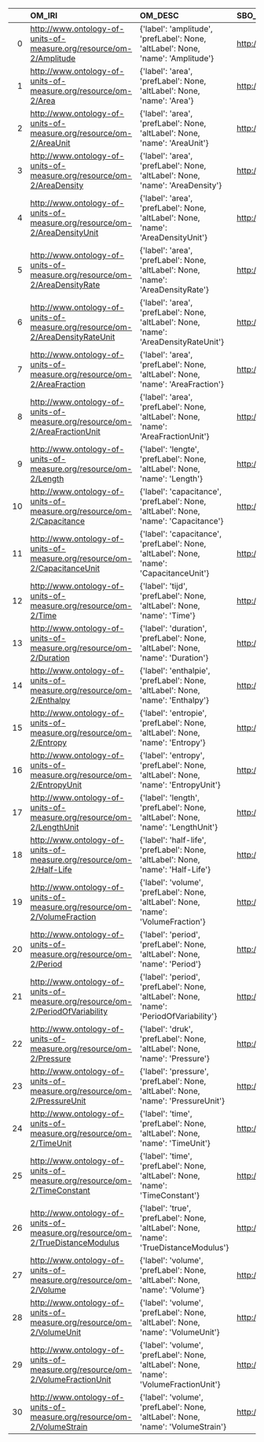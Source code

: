 |    | OM_IRI                                                                        | OM_DESC                                                                                  | SBO_IRI                              | SBO_DESC                 | SBO_DEF   |
|---:|:------------------------------------------------------------------------------|:-----------------------------------------------------------------------------------------|:-------------------------------------|:-------------------------|:----------|
|  0 | http://www.ontology-of-units-of-measure.org/resource/om-2/Amplitude           | {'label': 'amplitude', 'prefLabel': None, 'altLabel': None, 'name': 'Amplitude'}         | http://biomodels.net/SBO/SBO_0000492 | {'label': 'amplitude'}   | []        |
|  1 | http://www.ontology-of-units-of-measure.org/resource/om-2/Area                | {'label': 'area', 'prefLabel': None, 'altLabel': None, 'name': 'Area'}                   | http://biomodels.net/SBO/SBO_0000467 | {'label': 'area'}        | []        |
|  2 | http://www.ontology-of-units-of-measure.org/resource/om-2/AreaUnit            | {'label': 'area', 'prefLabel': None, 'altLabel': None, 'name': 'AreaUnit'}               | http://biomodels.net/SBO/SBO_0000467 | {'label': 'area'}        | []        |
|  3 | http://www.ontology-of-units-of-measure.org/resource/om-2/AreaDensity         | {'label': 'area', 'prefLabel': None, 'altLabel': None, 'name': 'AreaDensity'}            | http://biomodels.net/SBO/SBO_0000467 | {'label': 'area'}        | []        |
|  4 | http://www.ontology-of-units-of-measure.org/resource/om-2/AreaDensityUnit     | {'label': 'area', 'prefLabel': None, 'altLabel': None, 'name': 'AreaDensityUnit'}        | http://biomodels.net/SBO/SBO_0000467 | {'label': 'area'}        | []        |
|  5 | http://www.ontology-of-units-of-measure.org/resource/om-2/AreaDensityRate     | {'label': 'area', 'prefLabel': None, 'altLabel': None, 'name': 'AreaDensityRate'}        | http://biomodels.net/SBO/SBO_0000467 | {'label': 'area'}        | []        |
|  6 | http://www.ontology-of-units-of-measure.org/resource/om-2/AreaDensityRateUnit | {'label': 'area', 'prefLabel': None, 'altLabel': None, 'name': 'AreaDensityRateUnit'}    | http://biomodels.net/SBO/SBO_0000467 | {'label': 'area'}        | []        |
|  7 | http://www.ontology-of-units-of-measure.org/resource/om-2/AreaFraction        | {'label': 'area', 'prefLabel': None, 'altLabel': None, 'name': 'AreaFraction'}           | http://biomodels.net/SBO/SBO_0000467 | {'label': 'area'}        | []        |
|  8 | http://www.ontology-of-units-of-measure.org/resource/om-2/AreaFractionUnit    | {'label': 'area', 'prefLabel': None, 'altLabel': None, 'name': 'AreaFractionUnit'}       | http://biomodels.net/SBO/SBO_0000467 | {'label': 'area'}        | []        |
|  9 | http://www.ontology-of-units-of-measure.org/resource/om-2/Length              | {'label': 'lengte', 'prefLabel': None, 'altLabel': None, 'name': 'Length'}               | http://biomodels.net/SBO/SBO_0000466 | {'label': 'Length'}      | []        |
| 10 | http://www.ontology-of-units-of-measure.org/resource/om-2/Capacitance         | {'label': 'capacitance', 'prefLabel': None, 'altLabel': None, 'name': 'Capacitance'}     | http://biomodels.net/SBO/SBO_0000258 | {'label': 'capacitance'} | []        |
| 11 | http://www.ontology-of-units-of-measure.org/resource/om-2/CapacitanceUnit     | {'label': 'capacitance', 'prefLabel': None, 'altLabel': None, 'name': 'CapacitanceUnit'} | http://biomodels.net/SBO/SBO_0000258 | {'label': 'capacitance'} | []        |
| 12 | http://www.ontology-of-units-of-measure.org/resource/om-2/Time                | {'label': 'tijd', 'prefLabel': None, 'altLabel': None, 'name': 'Time'}                   | http://biomodels.net/SBO/SBO_0000345 | {'label': 'Time'}        | []        |
| 13 | http://www.ontology-of-units-of-measure.org/resource/om-2/Duration            | {'label': 'duration', 'prefLabel': None, 'altLabel': None, 'name': 'Duration'}           | http://biomodels.net/SBO/SBO_0000347 | {'label': 'duration'}    | []        |
| 14 | http://www.ontology-of-units-of-measure.org/resource/om-2/Enthalpy            | {'label': 'enthalpie', 'prefLabel': None, 'altLabel': None, 'name': 'Enthalpy'}          | http://biomodels.net/SBO/SBO_0000572 | {'label': 'Enthalpy'}    | []        |
| 15 | http://www.ontology-of-units-of-measure.org/resource/om-2/Entropy             | {'label': 'entropie', 'prefLabel': None, 'altLabel': None, 'name': 'Entropy'}            | http://biomodels.net/SBO/SBO_0000576 | {'label': 'Entropy'}     | []        |
| 16 | http://www.ontology-of-units-of-measure.org/resource/om-2/EntropyUnit         | {'label': 'entropy', 'prefLabel': None, 'altLabel': None, 'name': 'EntropyUnit'}         | http://biomodels.net/SBO/SBO_0000576 | {'label': 'entropy'}     | []        |
| 17 | http://www.ontology-of-units-of-measure.org/resource/om-2/LengthUnit          | {'label': 'length', 'prefLabel': None, 'altLabel': None, 'name': 'LengthUnit'}           | http://biomodels.net/SBO/SBO_0000466 | {'label': 'length'}      | []        |
| 18 | http://www.ontology-of-units-of-measure.org/resource/om-2/Half-Life           | {'label': 'half-life', 'prefLabel': None, 'altLabel': None, 'name': 'Half-Life'}         | http://biomodels.net/SBO/SBO_0000331 | {'label': 'half-life'}   | []        |
| 19 | http://www.ontology-of-units-of-measure.org/resource/om-2/VolumeFraction      | {'label': 'volume', 'prefLabel': None, 'altLabel': None, 'name': 'VolumeFraction'}       | http://biomodels.net/SBO/SBO_0000468 | {'label': 'volume'}      | []        |
| 20 | http://www.ontology-of-units-of-measure.org/resource/om-2/Period              | {'label': 'period', 'prefLabel': None, 'altLabel': None, 'name': 'Period'}               | http://biomodels.net/SBO/SBO_0000476 | {'label': 'period'}      | []        |
| 21 | http://www.ontology-of-units-of-measure.org/resource/om-2/PeriodOfVariability | {'label': 'period', 'prefLabel': None, 'altLabel': None, 'name': 'PeriodOfVariability'}  | http://biomodels.net/SBO/SBO_0000476 | {'label': 'period'}      | []        |
| 22 | http://www.ontology-of-units-of-measure.org/resource/om-2/Pressure            | {'label': 'druk', 'prefLabel': None, 'altLabel': None, 'name': 'Pressure'}               | http://biomodels.net/SBO/SBO_0000279 | {'label': 'Pressure'}    | []        |
| 23 | http://www.ontology-of-units-of-measure.org/resource/om-2/PressureUnit        | {'label': 'pressure', 'prefLabel': None, 'altLabel': None, 'name': 'PressureUnit'}       | http://biomodels.net/SBO/SBO_0000279 | {'label': 'pressure'}    | []        |
| 24 | http://www.ontology-of-units-of-measure.org/resource/om-2/TimeUnit            | {'label': 'time', 'prefLabel': None, 'altLabel': None, 'name': 'TimeUnit'}               | http://biomodels.net/SBO/SBO_0000345 | {'label': 'time'}        | []        |
| 25 | http://www.ontology-of-units-of-measure.org/resource/om-2/TimeConstant        | {'label': 'time', 'prefLabel': None, 'altLabel': None, 'name': 'TimeConstant'}           | http://biomodels.net/SBO/SBO_0000345 | {'label': 'time'}        | []        |
| 26 | http://www.ontology-of-units-of-measure.org/resource/om-2/TrueDistanceModulus | {'label': 'true', 'prefLabel': None, 'altLabel': None, 'name': 'TrueDistanceModulus'}    | http://biomodels.net/SBO/SBO_0000416 | {'label': 'true'}        | []        |
| 27 | http://www.ontology-of-units-of-measure.org/resource/om-2/Volume              | {'label': 'volume', 'prefLabel': None, 'altLabel': None, 'name': 'Volume'}               | http://biomodels.net/SBO/SBO_0000468 | {'label': 'volume'}      | []        |
| 28 | http://www.ontology-of-units-of-measure.org/resource/om-2/VolumeUnit          | {'label': 'volume', 'prefLabel': None, 'altLabel': None, 'name': 'VolumeUnit'}           | http://biomodels.net/SBO/SBO_0000468 | {'label': 'volume'}      | []        |
| 29 | http://www.ontology-of-units-of-measure.org/resource/om-2/VolumeFractionUnit  | {'label': 'volume', 'prefLabel': None, 'altLabel': None, 'name': 'VolumeFractionUnit'}   | http://biomodels.net/SBO/SBO_0000468 | {'label': 'volume'}      | []        |
| 30 | http://www.ontology-of-units-of-measure.org/resource/om-2/VolumeStrain        | {'label': 'volume', 'prefLabel': None, 'altLabel': None, 'name': 'VolumeStrain'}         | http://biomodels.net/SBO/SBO_0000468 | {'label': 'volume'}      | []        |